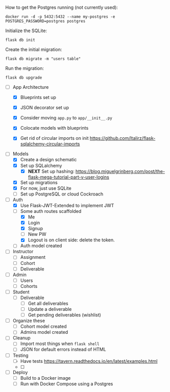 How to get the Postgres running (not currently used):

```
docker run -d -p 5432:5432 --name my-postgres -e POSTGRES_PASSWORD=postgres postgres
```

Initialize the SQLite:

```
flask db init
```
Create the initial migration:
```
flask db migrate -m "users table"
```
Run the migration:
```
flask db upgrade
```

- [ ] App Architecture
  - [x] Blueprints set up
  - [x] JSON decorator set up
  - [x] Consider moving `app.py` to `app/__init__.py`
  - [x] Colocate models with blueprints
  - [x] Get rid of circular imports on init https://github.com/ltalirz/flask-sqlalchemy-circular-imports


- [ ] Models
  - [x] Create a design schematic
  - [x] Set up SQLalchemy
    - [x] **NEXT** Set up hashing: https://blog.miguelgrinberg.com/post/the-flask-mega-tutorial-part-v-user-logins
  - [x] Set up migrations
  - [x] For now, just use SQLite
  - [ ] Set up PostgreSQL or cloud Cockroach

- [ ] Auth
  - [x] Use Flask-JWT-Extended to implement JWT
  - [ ] Some auth routes scaffolded
    - [x] Me
    - [x] Login
    - [x] Signup
    - [ ] New PW
    - [x] Logout is on client side: delete the token.
  - [ ] Auth model created

- [ ] Instructor
  - [ ] Assignment
  - [ ] Cohort
  - [ ] Deliverable

- [ ] Admin
  - [ ] Users
  - [ ] Cohorts

- [ ] Student
  - [ ] Deliverable
    - [ ] Get all deliverables
    - [ ] Update a deliverable
    - [ ] Get pending deliverables (wishlist)

- [ ] Organize these
  - [ ] Cohort model created
  - [ ] Admins model created

- [ ] Cleanup
  - [ ] Import most things when `flask shell`
  - [ ] JSON for default errors instead of HTML

- [ ] Testing
  - [ ] Have tests https://tavern.readthedocs.io/en/latest/examples.html
  - [ ] 

- [ ] Deploy
  - [ ] Build to a Docker image
  - [ ] Run with Docker Compose using a Postgres